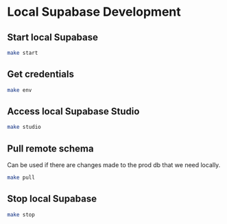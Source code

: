 # Local Supabase Development

## Start local Supabase

```bash
make start
```

## Get credentials

```bash
make env
```

## Access local Supabase Studio

```bash
make studio
```

## Pull remote schema

Can be used if there are changes made to the prod db that we need locally.

```bash
make pull
```

## Stop local Supabase

```bash
make stop
```
